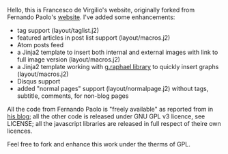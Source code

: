 Hello, this is Francesco de Virgilio's website, originally forked from Fernando Paolo's [website](https://github.com/fspaolo/fspaolo.github.com). I've added some enhancements:

* tag support (layout/taglist.j2)
* featured articles in post list support (layout/macros.j2)
* Atom posts feed
* a Jinja2 template to insert both internal and external images with link to full image version (layout/macros.j2)
* a Jinja2 template working with [g.raphael library](http://g.raphaeljs.com) to quickly insert graphs (layout/macros.j2)
* Disqus support
* added "normal pages" support (layout/normalpage.j2) without tags, subtitle, comments, for non-blog pages

All the code from Fernando Paolo is "freely available" as reported from in [his blog](http://fspaolo.net/about/); all the other code is released under GNU GPL v3 licence, see LICENSE; all the javascript libraries are released in full respect of theire own licences.

Feel free to fork and enhance this work under the therms of GPL.
